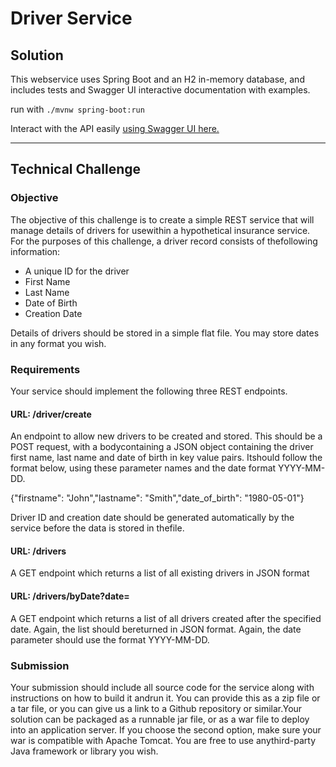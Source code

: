 # Driver Service
## Solution

This webservice uses Spring Boot and an H2 in-memory database, and includes tests and Swagger UI interactive documentation with examples.  

run with `./mvnw spring-boot:run`

Interact with the API easily [using Swagger UI here.](http://localhost:8080/swagger-ui/#/)   

---

## Technical Challenge

### Objective

The objective of this challenge is to create a simple REST service that will manage details of drivers for usewithin a hypothetical insurance service. For the purposes of this challenge, a driver record consists of thefollowing information:

- A unique ID for the driver
- First Name
- Last Name
- Date of Birth
- Creation Date

Details of drivers should be stored in a simple flat file. You may store dates in any format you wish.

### Requirements

Your service should implement the following three REST endpoints.

#### URL: /driver/create

An endpoint to allow new drivers to be created and stored. This should be a POST request, with a bodycontaining a JSON object containing the driver first name, last name and date of birth in key value pairs. Itshould follow the format below, using these parameter names and the date format YYYY-MM-DD.

{"firstname":  "John","lastname": "Smith","date_of_birth": "1980-05-01"}

Driver ID and creation date should be generated automatically by the service before the data is stored in thefile.

#### URL: /drivers

A GET endpoint which returns a list of all existing drivers in JSON format

#### URL: /drivers/byDate?date=<date>

A GET endpoint which returns a list of all drivers created after the specified date. Again, the list should bereturned in JSON format. Again, the date parameter should use the format YYYY-MM-DD.

### Submission

Your submission should include all source code for the service along with instructions on how to build it andrun it. You can provide this as a zip file or a tar file, or you can give us a link to a Github repository or similar.Your solution can be packaged as a runnable jar file, or as a war file to deploy into an application server. If you choose the second option, make sure your war is compatible with Apache Tomcat. You are free to use anythird-party Java framework or library you wish.